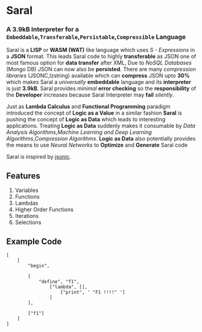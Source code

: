 # Saral
### A 3.9kB Interpreter for a `Embeddable`,`Transferable`,`Persistable`,`Compressible` Language
Saral is a **LISP** or **WASM (WAT)** like language which uses *S - Expressions* in a **JSON** format. This leads Saral code to highly **transferable** as JSON one of most famous option for **data transfer** after XML, Due to *NoSQL Databases* (Mongo DB) JSON can now also be **persisted**. There are many *compression libraries* (JSONC,lzstring) available which can **compress** JSON upto **30%** which makes Saral a *universally* **embeddable** language and its **interpreter** is just **3.9kB**. Saral provides *minimal* **error checking** so the **responsibility** of the **Developer** increases because Saral Interpreter may **fail** *silently*.

Just as **Lambda Calculus** and **Functional Programming** paradigm introduced the concept of **Logic as a Value** in a similar fashion **Saral** is pushing the concept of **Logic as Data** which leads to interesting applications. Treating **Logic as Data** suddenly makes it consumable by *Data Analysis Algorithms*,*Machine Learning and Deep Learning Algorithms*,*Compression Algorithms*. **Logic as Data** also potentially provides the means to use *Neural Networks* to **Optimize** and **Generate** Saral code

Saral is inspired by [jsonic](https://github.com/zaach/jsonic).

## Features
1. Variables
2. Functions
3. Lambdas
4. Higher Order Functions
5. Iterations
6. Selections

## Example Code
```
[
    [
        "begin", 
        
        [
            "define", "f1", 
                ["lambda", [],
                    ["print", ' "F1 !!!!" ']
                ]
        ], 
        
        ["f1"]
    ]
]
```
